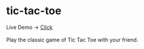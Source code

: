 # tic-tac-toe
Live Demo -> [Click](https://suprhulk.github.io/tic-tac-toe/)<br>
<br>
Play the classic game of Tic Tac Toe with your friend.